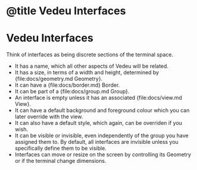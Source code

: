 # @title Vedeu Interfaces
# Vedeu Interfaces

Think of interfaces as being discrete sections of the terminal space.

- It has a name, which all other aspects of Vedeu will be related.
- It has a size, in terms of a width and height, determined by
  {file:docs/geometry.md Geometry}.
- It can have a {file:docs/border.md} Border.
- It can be part of a {file:docs/group.md Group}.
- An interface is empty unless it has an associated
  {file:docs/view.md View}.
- It can have a default background and foreground colour which you
  can later override with the view.
- It can also have a default style, which again, can be overriden if
  you wish.
- It can be visible or invisible, even independently of the group
  you have assigned them to. By default, all interfaces are invisible
  unless you specifically define them to be visible.
- Interfaces can move or resize on the screen by controlling its
  Geometry or if the terminal change dimensions.
